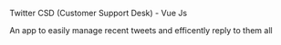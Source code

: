 Twitter CSD (Customer Support Desk) - Vue Js

An app to easily manage recent tweets and efficently reply to them all